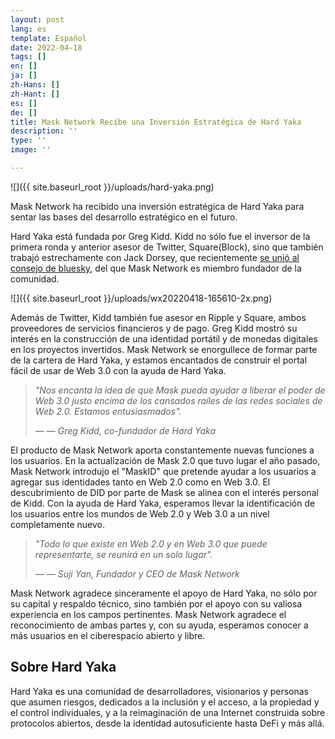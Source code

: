 ```yaml
---
layout: post
lang: es
template: Español
date: 2022-04-18
tags: []
en: []
ja: []
zh-Hans: []
zh-Hant: []
es: []
de: []
title: Mask Network Recibe una Inversión Estratégica de Hard Yaka
description: ''
type: ''
image: ''

---
```

![]({{ site.baseurl_root }}/uploads/hard-yaka.png)

Mask Network ha recibido una inversión estratégica de Hard Yaka para sentar las bases del desarrollo estratégico en el futuro.

Hard Yaka está fundada por Greg Kidd. Kidd no sólo fue el inversor de la primera ronda y anterior asesor de Twitter, Square(Block), sino que también trabajó estrechamente con Jack Dorsey, que recientemente [se unió al consejo de bluesky](https://www.reuters.com/technology/twitter-funded-social-media-project-bluesky-adds-jack-dorsey-board-2022-02-08/), del que Mask Network es miembro fundador de la comunidad.

![]({{ site.baseurl_root }}/uploads/wx20220418-165610-2x.png)

Además de Twitter, Kidd también fue asesor en Ripple y Square, ambos proveedores de servicios financieros y de pago. Greg Kidd mostró su interés en la construcción de una identidad portátil y de monedas digitales en los proyectos invertidos. Mask Network se enorgullece de formar parte de la cartera de Hard Yaka, y estamos encantados de construir el portal fácil de usar de Web 3.0 con la ayuda de Hard Yaka.

> _"Nos encanta la idea de que Mask pueda ayudar a liberar el poder de Web 3.0 justo encima de los cansados raíles de las redes sociales de Web 2.0. Estamos entusiasmados"._
>
> _— — Greg Kidd, co-fundador de Hard Yaka_

El producto de Mask Network aporta constantemente nuevas funciones a los usuarios. En la actualización de Mask 2.0 que tuvo lugar el año pasado, Mask Network introdujo el "MaskID" que pretende ayudar a los usuarios a agregar sus identidades tanto en Web 2.0 como en Web 3.0. El descubrimiento de DID por parte de Mask se alinea con el interés personal de Kidd. Con la ayuda de Hard Yaka, esperamos llevar la identificación de los usuarios entre los mundos de Web 2.0 y Web 3.0 a un nivel completamente nuevo.

> _"Todo lo que existe en Web 2.0 y en Web 3.0 que puede representarte, se reunirá en un solo lugar"._
>
> _— — Suji Yan, Fundador y CEO de Mask Network_

Mask Network agradece sinceramente el apoyo de Hard Yaka, no sólo por su capital y respaldo técnico, sino también por el apoyo con su valiosa experiencia en los campos pertinentes. Mask Network agradece el reconocimiento de ambas partes y, con su ayuda, esperamos conocer a más usuarios en el ciberespacio abierto y libre.

## **Sobre Hard Yaka**

Hard Yaka es una comunidad de desarrolladores, visionarios y personas que asumen riesgos, dedicados a la inclusión y el acceso, a la propiedad y el control individuales, y a la reimaginación de una Internet construida sobre protocolos abiertos, desde la identidad autosuficiente hasta DeFi y más allá.